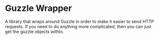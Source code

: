 Guzzle Wrapper
===============
A library that wraps around Guzzle in order to make it easier to send HTTP requests. 
If you need to do anything more complicated, then you can just get the guzzle objects within.
